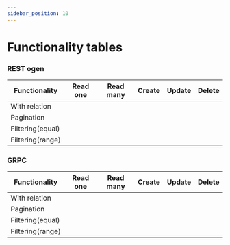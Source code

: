 ```yaml
---
sidebar_position: 10
---
```


# Functionality tables
### REST ogen
| Functionality    | Read one                                | Read many | Create                                                         | Update                                                         | Delete                                                         |
|------------------|-----------------------------------------|-----------|----------------------------------------------------------------|----------------------------------------------------------------|----------------------------------------------------------------|
| With relation    | <IIcon icon="material-symbols:done" width="48" height="48" /> | <IIcon icon="material-symbols:done" width="48" height="48" /> | <IIcon icon="material-symbols:close" width="48" height="48" />  | <IIcon icon="material-symbols:close" width="48" height="48" />  |  |
| Pagination       |  | <IIcon icon="material-symbols:done" width="48" height="48" /> |   |   |  |
| Filtering(equal) |  | <IIcon icon="material-symbols:done" width="48" height="48" /> |   |   |  |
| Filtering(range) |  | <IIcon icon="material-symbols:close" width="48" height="48" /> |   |   |  |

### GRPC
| Functionality    | Read one                                | Read many | Create                                                         | Update                                                         | Delete                                                         |
|------------------|-----------------------------------------|-----------|----------------------------------------------------------------|----------------------------------------------------------------|----------------------------------------------------------------|
| With relation    | <IIcon icon="material-symbols:done" width="48" height="48" /> | <IIcon icon="material-symbols:done" width="48" height="48" /> | <IIcon icon="material-symbols:close" width="48" height="48" /> | <IIcon icon="material-symbols:close" width="48" height="48" />  |  |
| Pagination       |  | <IIcon icon="material-symbols:done" width="48" height="48" /> |                                                                |   |  |
| Filtering(equal) |  | <IIcon icon="material-symbols:done" width="48" height="48" /> |                                                                |   |  |
| Filtering(range) |  | <IIcon icon="material-symbols:close" width="48" height="48" /> |                                                                |   |  |
